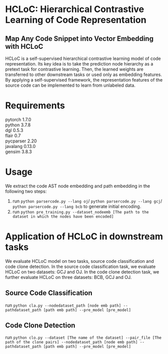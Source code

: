 # HCLoC: Hierarchical Contrastive Learning of Code Representation
## Map Any Code Snippet into Vector Embedding with HCLoC
HCLoC is a self-supervised hierarchical contrastive learning model of code representation. Its key idea is to take the prediction node hierarchy as a pretext task for contrastive learning. Then, the learned weights are transferred to other downstream tasks or used only as embedding features. By applying a self-supervised framework, the representation features of the source code can be implemented to learn from unlabeled data.
# Requirements <br />
pytorch 1.7.0 <br />
python 3.7.8 <br />
dgl 0.5.3 <br />
flair 0.7 <br />
pycparser 2.20 <br />
javalang 0.13.0 <br />
gensim 3.8.3 <br />
# Usage
We extract the code AST node embedding and path embedding in the following two steps:
1. run ```python parsercode.py --lang oj```/ ```python parsercode.py --lang gcj```/ ```python parsercode.py --lang bcb``` to generate initial encoding.
2. run ```python pre_training.py --dataset_nodeemb [The path to the dataset in which the nodes have been encoded]```
# Application of HCLoC in downstream tasks
We evaluate HCLoC model on two tasks, source code classification and code clone detection.
In the source code classification task, we evaluate HCLoC on two datasets: GCJ and OJ. In the code clone detection task, we further evaluate HCLoC on three datasets: BCB, GCJ and OJ. 
## Source Code Classification <br /> 
run ```python cla.py --nodedataset_path [node emb path] --pathdataset_path [path emb path] --pre_model [pre_model]```
## Code Clone Detection <br />
run ```python clo.py --dataset [The name of the dataset] --pair_file [The path of the clone pairs] --nodedataset_path [node emb path] --pathdataset_path [path emb path] --pre_model [pre_model]```

